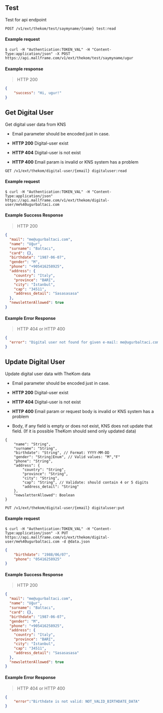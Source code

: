 ## Test

Test for api endpoint

```endpoint
POST /v1/ext/thekom/test/saymyname/{name} test:read
```

#### Example request

```curl
$ curl -H "Authentication:TOKEN_VAL" -H "Content-Type:application/json" -X POST https://api.mallframe.com/v1/ext/thekom/test/saymyname/ugur
```

#### Example response

> HTTP 200

```json
{
	"success": "Hi, ugur!"  
}
```

## Get Digital User

Get digital user data from KNS

* Email parameter should be encoded just in case.

* **HTTP 200** Digital-user exist

* **HTTP 404** Digital-user is not exist

* **HTTP 400** Email param is invalid or KNS system has a problem

```endpoint
GET /v1/ext/thekom/digital-user/{email} digitaluser:read
```

#### Example request

```curl
$ curl -H "Authentication:TOKEN_VAL" -H "Content-Type:application/json" https://api.mallframe.com/v1/ext/thekom/digital-user/me%40ugurbaltaci.com
```

#### Example Success Response

> HTTP 200

```json
{
  "mail": "me@ugurbaltaci.com",
  "name": "Uğur",
  "surname": "Baltacı",
  "card": {},
  "birthdate": "1987-06-07",
  "gender": "M",
  "phone": "+905416258925",
  "address": {
    "country": "Italy",
    "province": "BARI",
    "city": "İstanbul",
    "cap": "34511",
    "address_detail": "Sasasasasa"
  },
  "newsletterAllowed": true
}

```

#### Example Error Response

> HTTP 404 or HTTP 400

```json
{
  "error": "Digital user not found for given e-mail: me@ugurbaltaci.com",
}
```


## Update Digital User

Update digital user data with TheKom data

* Email parameter should be encoded just in case.

* **HTTP 200** Digital-user exist

* **HTTP 404** Digital-user is not exist

* **HTTP 400** Email param or request body is invalid or KNS system has a problem

* Body, if any field is empty or does not exist, KNS does not update that field. (If it is possible TheKom should send only updated data)

```
{
	"name": "String",
	"surname": "String",
	"birthdate": "String", // Format: YYYY-MM-DD
	"gender": "String|Enum", // Valid values: "M","F"
	"phone": "String",
	"address": {
		"country": "String",
		"province": "String",
		"city": "String",
		"cap": "String", // Validate: should contain 4 or 5 digits
		"address_detail": "String"
	},
	"newsletterAllowed": Boolean
}
```

```endpoint
PUT /v1/ext/thekom/digital-user/{email} digitaluser:put
```

#### Example request

```curl
$ curl -H "Authentication:TOKEN_VAL" -H "Content-Type:application/json" -X PUT https://api.mallframe.com/v1/ext/thekom/digital-user/me%40ugurbaltaci.com -d @data.json
```

```json
{
	"birthdate": "1988/06/07",
	"phone": "05416258925"
}

```

#### Example Success Response

> HTTP 200

```json
{
  "mail": "me@ugurbaltaci.com",
  "name": "Uğur",
  "surname": "Baltacı",
  "card": {},
  "birthdate": "1987-06-07",
  "gender": "M",
  "phone": "+905416258925",
  "address": {
    "country": "Italy",
    "province": "BARI",
    "city": "İstanbul",
    "cap": "34511",
    "address_detail": "Sasasasasa"
  },
  "newsletterAllowed": true
}

```

#### Example Error Response

> HTTP 404 or HTTP 400

```json
{
	"error":"Birthdate is not valid: NOT_VALID_BIRTHDATE_DATA"
}
```
